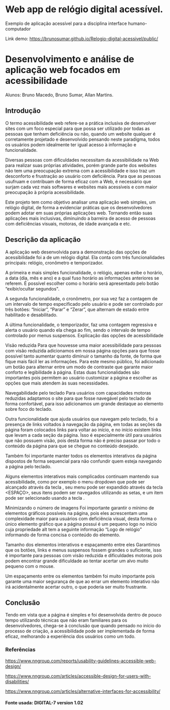 # Web app de relógio digital acessível.
Exemplo de aplicação acessível para a disciplina interface humano-computador

Link demo: https://brunosumar.github.io/Relogio-digital-acessivel/public/

# Desenvolvimento e análise de aplicação web focados em acessibilidade 

Alunos: Bruno Macedo, Bruno Sumar, Allan Martins.

## Introdução

O termo acessibilidade web refere-se a prática inclusiva de desenvolver sites com um foco especial para que possa ser utilizado por todas as pessoas que tenham deficiência ou não, quando um website qualquer é corretamente projetado e desenvolvido pensando neste paradigma, todos os usuários podem idealmente ter igual acesso à informação e funcionalidade.

Diversas pessoas com dificuldades necessitam da acessibilidade na Web para realizar suas próprias atividades, porém grande parte dos websites não tem uma preocupação extrema com a acessibilidade e isso traz um desconforto e frustração ao usuário com deficiência. Para que as pessoas usufruam e contribuam de forma eficaz com a Web, é necessário que surjam cada vez mais softwares e websites mais acessíveis e com maior preocupação à própria acessibilidade.

Este projeto tem como objetivo analisar uma aplicação web simples, um relógio digital, de forma a evidenciar práticas que os desenvolvedores podem adotar em suas próprias aplicações web. Tornando então suas aplicações  mais inclusivas, diminuindo a barreira de acesso de pessoas com deficiências visuais, motoras, de idade avançada e etc.


## Descrição da aplicação

A aplicação web desenvolvida para a demonstração das opções de acessibilidade foi a de um relógio digital. Ela conta com três funcionalidades principais: relógio, cronômetro e temporizador. 

A primeira e mais simples funcionalidade, o relógio, apenas exibe o horário, a data (dia, mês e ano) e a qual fuso horário as informações anteriores se referem. É possível escolher como o horário será apresentado pelo botão “exibir/ocultar segundos".

A segunda funcionalidade, o cronômetro, por sua vez faz a contagem de um intervalo de tempo especificado pelo usuário e pode ser controlado por três botões: “Iniciar”, “Parar” e “Zerar”, que alternam de estado entre habilitado e desabilitado.
 
A última funcionalidade, o temporizador, faz uma contagem regressiva e alerta o usuário quando ela chega ao fim, sendo o intervalo de tempo controlado por menus suspensos.
Explicação das opções de acessibilidade

Visão reduzida
Para que houvesse uma maior acessibilidade para pessoas com visão reduzida adicionamos em nossa página opções para que fosse possível tanto aumentar quanto diminuir o tamanho da fonte, de forma que fique mais fácil ler as informações. Para este mesmo público, foi adicionado um botão para alternar entre um modo de contraste que garante maior conforto e legibilidade à página. Estas duas funcionalidades são importantes pois permitem ao usuário customizar a página e escolher as opções que mais atendem às suas necessidades.

Navegabilidade pelo teclado
Para usuários com capacidades motoras reduzidas adaptamos o site para que fosse navegável pelo teclado de forma confortável, para isso adicionamos um grande destaque ao elemento sobre foco do teclado.

Outra funcionalidade que ajuda usuários que navegam pelo teclado, foi a presença de links voltados à navegação da página, em todas as seções da página foram colocados links para voltar ao início, e no início existem links que levam a cada seção da página. Ìsso é especialmente útil para usuários que não possuem visão, pois desta forma não é preciso passar por todo o conteúdo da página para que se chegue no conteúdo desejado.

Também foi importante manter todos os elementos interativos da página dispostos de forma sequencial para não confundir quem esteja navegando a página pelo teclado.

Alguns elementos interativos mais complicados continuam mantendo sua acessibilidade, como por exemplo o menu dropdown que pode ser alcançado através da tecla <TAB>, seu menu pode ser expandido através da tecla <ESPAÇO>, seus itens podem ser navegados utilizando as setas, e um item pode ser selecionado usando a tecla <ENTER>. 

Minimizando o número de imagens
Foi importante garantir o mínimo de elementos gráficos possíveis na página, pois eles acrescentam uma complexidade maior para usuários com deficiência visual, desta forma o único elemento gráfico que a página possui é um pequeno logo no início cuja propriedade alt tem a seguinte informação “Logo de relógio” informando de forma concisa o conteúdo do elemento. 

Tamanho dos elementos interativos e espaçamento entre eles
Garantimos que os botões, links e menus suspensos fossem grandes o suficiente, isso é importante para pessoas com visão reduzida e dificuldades motoras pois podem encontrar grande dificuldade ao tentar acertar um alvo muito pequeno com o mouse.

Um espaçamento entre os elementos também foi muito importante pois garante uma maior segurança de que ao errar um elemento interativo não irá acidentalmente acertar outro, o que poderia ser muito frustrante.

## Conclusão

Tendo em vista que a página é simples e foi desenvolvida dentro de pouco tempo utilizando técnicas que não eram familiares para os desenvolvedores, chega-se à conclusão que quando pensado no início do processo de criação, a acessibilidade pode ser implementada de forma eficaz, melhorando a experiência dos usuários como um todo.


### Referências

https://www.nngroup.com/reports/usability-guidelines-accessible-web-design/

https://www.nngroup.com/articles/accessible-design-for-users-with-disabilities/

https://www.nngroup.com/articles/alternative-interfaces-for-accessibility/

#### Fonte usada: DIGITAL-7 version 1.02


